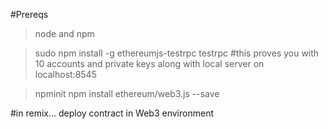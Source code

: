#Prereqs
> node and npm

> sudo npm install -g ethereumjs-testrpc
>testrpc
    #this proves you with 10 accounts and private keys along with local server on localhost:8545

>npminit
>npm install ethereum/web3.js --save

#in remix...
deploy contract in Web3 environment

